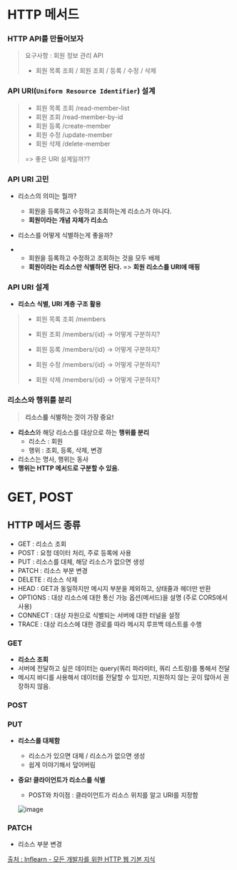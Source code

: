 # HTTP 메서드

### HTTP API를 만들어보자

> 요구사항 : 회원 정보 관리 API
>
> * 회원 목록 조회 / 회원 조회 / 등록 / 수정 / 삭제



### API URI(`Uniform Resource Identifier`) 설계

> * 회원 목록 조회 /read-member-list
> * 회원 조회 /read-member-by-id
> * 회원 등록 /create-member
> * 회원 수정 /update-member
> * 회원 삭제 /delete-member
>
> => 좋은 URI 설계일까??



### API URI 고민

- 리소스의 의미는 뭘까?
  - 회원을 등록하고 수정하고 조회하는게 리소스가 아니다. 
  - **회원이라는 개념 자체가 리소스**



- 리소스를 어떻게 식별하는게 좋을까?

- - 회원을 등록하고 수정하고 조회하는 것을 모두 배제
  - **회원이라는 리소스만 식별하면 된다.** => **회원 리소스를 URI에 매핑**



### API URI 설계

* **리소스 식별, URI 계층 구조 활용**

> * 회원 목록 조회 /members
>
> * 회원 조회  /members/{id} -> 어떻게 구분하지?
>
> * 회원 등록  /members/{id} -> 어떻게 구분하지?
>
> * 회원 수정  /members/{id} -> 어떻게 구분하지?
>
> * 회원 삭제  /members/{id} -> 어떻게 구분하지?



### 리소스와 행위를 분리

> **리소스를 식별하는 것이 가장 중요!**

* **리소스**와 해당 리소스를 대상으로 하는 **행위를 분리**
  * 리소스 : 회원
  * 행위 : 조회, 등록, 삭제, 변경
* 리소스는 명사, 행위는 동사
* **행위는 HTTP 메서드로 구분할 수 있음.**



# GET, POST

## HTTP  메서드 종류

* GET : 리소스 조회
* POST : 요청 데이터 처리, 주로 등록에 사용
* PUT : 리소스를 대체, 해당 리소스가 없으면 생성
* PATCH : 리소스 부분 변경
* DELETE : 리소스 삭제
* HEAD : GET과 동일하지만 메시지 부분을 제외하고, 상태줄과 헤더만 반환
* OPTIONS : 대상 리소스에 대한 통신 가능 옵션(메서드)을 설명 (주로 CORS에서 사용)
* CONNECT : 대상 자원으로 식별되는 서버에 대한 터널을 설정
* TRACE : 대상 리소스에 대한 경로를 따라 메시지 루프백 테스트를 수행



### GET

* **리소스 조회**
* 서버에 전달하고 싶은 데이터는 query(쿼리 파라미터, 쿼리 스트링)를 통해서 전달
* 메시지 바디를 사용해서 데이터를 전달할 수 있지만, 지원하지 않는 곳이 많아서 권장하지 않음.



### POST



### PUT

* **리소스를 대체함**

  * 리소스가 있으면 대체 / 리소스가 없으면 생성
  * 쉽게 이야기해서 덮어버림

* **중요! 클라이언트가 리소스를 식별**

  * POST와 차이점 : 클라이언트가 리소스 위치를 알고 URI를 지정함

  ![image](https://user-images.githubusercontent.com/12438429/107049425-6ac39c00-680d-11eb-835c-ada567aac5ee.png)



### PATCH

* 리소스 부분 변경





















[출처 : Inflearn - 모든 개발자를 위한 HTTP 웹 기본 지식](https://www.inflearn.com/course/http-%EC%9B%B9-%EB%84%A4%ED%8A%B8%EC%9B%8C%ED%81%AC/dashboard)